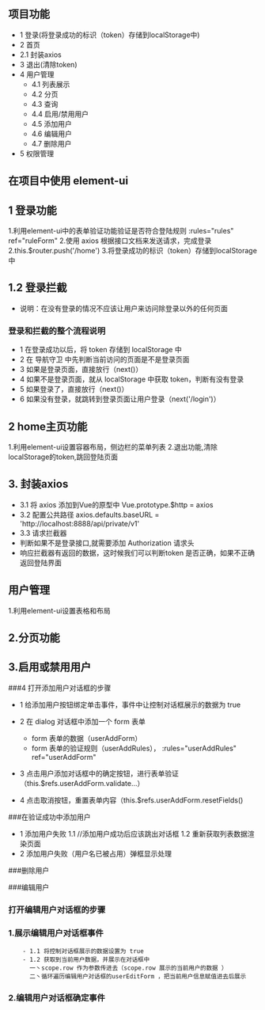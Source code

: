 ## 项目功能

- 1 登录(将登录成功的标识（token）存储到localStorage中)
- 2 首页
- 2.1 封装axios
- 3 退出(清除token)
- 4 用户管理
  - 4.1 列表展示
  - 4.2 分页
  - 4.3 查询
  - 4.4 启用/禁用用户
  - 4.5 添加用户
  - 4.6 编辑用户
  - 4.7 删除用户
- 5 权限管理


## 在项目中使用 element-ui



## 1 登录功能
1.利用element-ui中的表单验证功能验证是否符合登陆规则 :rules="rules" ref="ruleForm" 
2.使用 axios 根据接口文档来发送请求，完成登录
2.this.$router.push('/home')
3.将登录成功的标识（token）存储到localStorage中

## 1.2 登录拦截
- 说明：在没有登录的情况不应该让用户来访问除登录以外的任何页面
### 登录和拦截的整个流程说明

- 1 在登录成功以后，将 token 存储到 localStorage 中
- 2 在 导航守卫 中先判断当前访问的页面是不是登录页面
- 3 如果是登录页面，直接放行（next()）
- 4 如果不是登录页面，就从 localStorage 中获取 token，判断有没有登录
- 5 如果登录了，直接放行（next()）
- 6 如果没有登录，就跳转到登录页面让用户登录（next('/login')）





## 2 home主页功能
1.利用element-ui设置容器布局，侧边栏的菜单列表
2.退出功能,清除localStorage的token,跳回登陆页面
## 3. 封装axios
- 3.1  将 axios 添加到Vue的原型中
        Vue.prototype.$http = axios
- 3.2   配置公共路径
axios.defaults.baseURL = 'http://localhost:8888/api/private/v1'
- 3.3   请求拦截器
- 判断如果不是登录接口,就需要添加 Authorization 请求头
 - 响应拦截器有返回的数据，这时候我们可以判断token 是否正确，如果不正确返回登陆界面


 


## 用户管理
1.利用element-ui设置表格和布局
## 2.分页功能
## 3.启用或禁用用户

###4 打开添加用户对话框的步骤

- 1 给添加用户按钮绑定单击事件，事件中让控制对话框展示的数据为 true
- 2 在 dialog 对话框中添加一个 form 表单
  - form 表单的数据（userAddForm）
  - form 表单的验证规则（userAddRules）， :rules="userAddRules" ref="userAddForm"
  
- 3 点击用户添加对话框中的确定按钮，进行表单验证（this.$refs.userAddForm.validate...）
- 4 点击取消按钮，重置表单内容（this.$refs.userAddForm.resetFields()

###在验证成功中添加用户
- 1 添加用户失败
        1.1 //添加用户成功后应该跳出对话框
         1.2 重新获取列表数据渲染页面
- 2 添加用户失败（用户名已被占用）弹框显示处理

###删除用户

###编辑用户

### 打开编辑用户对话框的步骤
### 1.展示编辑用户对话框事件
        - 1.1 将控制对话框展示的数据设置为 true
        - 1.2 获取到当前用户数据，并展示在对话框中
          一丶scope.row 作为参数传进去（scope.row 展示的当前用户的数据 ）
          二丶循环遍历编辑用户对话框的userEditForm ，把当前用户信息赋值进去后展示

### 2.编辑用户对话框确定事件


